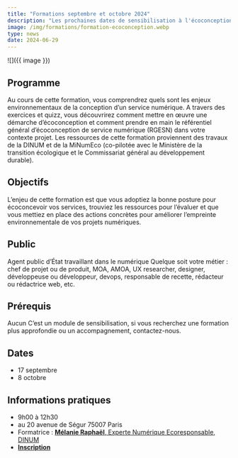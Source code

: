 ```yaml
---
title: "Formations septembre et octobre 2024"
description: "Les prochaines dates de sensibilisation à l'écoconception de services numériques"
image: /img/formations/formation-ecoconception.webp
type: news
date: 2024-06-29
---
```


![]({{ image }})

## Programme
Au cours de cette formation, vous comprendrez quels sont les enjeux environnementaux de la conception d’un service numérique.
A travers des exercices et quizz, vous découvrirez comment mettre en œuvre une démarche d’écoconception et comment prendre en main le référentiel général d’écoconception de service numérique (RGESN) dans votre contexte projet.
Les ressources de cette formation proviennent des travaux de la DINUM et de la MiNumEco (co-pilotée avec le Ministère de la transition écologique et le Commissariat général au développement durable).

## Objectifs
L’enjeu de cette formation est que vous adoptiez la bonne posture pour écoconcevoir vos services, trouviez les ressources pour l’évaluer et que vous mettiez en place des actions concrètes pour améliorer l’empreinte environnementale de vos projets numériques.

## Public
Agent public d’État travaillant dans le numérique
Quelque soit votre métier : chef de projet ou de produit, MOA, AMOA, UX researcher, designer, développeuse ou développeur, devops, responsable de recette, rédacteur ou rédactrice web, etc.

## Prérequis
Aucun
C’est un module de sensibilisation, si vous recherchez une formation plus approfondie ou un accompagnement, contactez-nous.

<div class="fr-highlight">

## Dates
* 17 septembre
* 8 octobre

## Informations pratiques
* 9h00 à 12h30
* au 20 avenue de Ségur 75007 Paris
* Formatrice : [**Mélanie Raphaël**, Experte Numérique Ecoresponsable, DINUM ](https://fr.linkedin.com/in/melanieraphael)
* [**Inscription** ](https://ecoresponsable.numerique.gouv.fr/posts/formulaireinscriptionformations/)
</div>